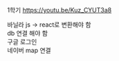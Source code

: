 1학기
https://youtu.be/Kuz_CYUT3a8

바닐라 js -> react로 변환해야 함<br>
db 연결 해야 함<br>
구글 로그인<br>
네이버 map 연결<br>
